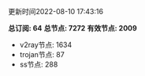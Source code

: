 更新时间2022-08-10 17:43:16

**总订阅: 64**
**总节点: 7272**
**有效节点: 2009**
- v2ray节点: 1634
- trojan节点: 87
- ss节点: 288
